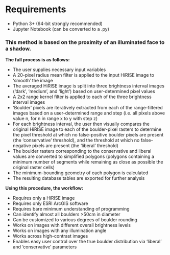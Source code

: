 # Requirements
- Python 3+ (64-bit strongly recommended)
- Jupyter Notebook (can be converted to a .py)

### This method is based on the proximity of an illuminated face to a shadow.

**The full process is as follows:**
- The user supplies necessary input variables
- A 20-pixel radius mean filter is applied to the input HiRISE image to ‘smooth’ the image
- The averaged HiRISE image is split into three brightness interval images (‘dark’, ‘medium’, and ‘light’) based on user-determined pixel values
- A 2x2 range kernel filter is applied to each of the three brightness interval images 
- ‘Boulder’ pixels are iteratively extracted from each of the range-filtered images based on a user-determined range and step (i.e. all pixels above value n, for n in range x to y with step z)
- For each brightness interval, the user then visually compares the original HiRISE image to each of the boulder-pixel rasters to determine the pixel threshold at which no false-positive boulder pixels are present (the ‘conservative’ threshold), and the threshold at which no false-negative pixels are present (the ‘liberal’ threshold)
- The boulder rasters corresponding to the conservative and liberal values are converted to simplified polygons (polygons containing a minimum number of segments while remaining as close as possible the original raster cells)
- The minimum-bounding geometry of each polygon is calculated
- The resulting database tables are exported for further analysis 

**Using this procedure, the workflow:** 
- Requires only a HiRISE image
- Requires only ESRI ArcGIS software
- Requires bare minimum understanding of programming
- Can identify almost all boulders >50cm in diameter
- Can be customized to various degrees of boulder rounding
- Works on images with different overall brightness levels
- Works on images with any illumination angle
- Works across high-contrast images 
- Enables easy user control over the true boulder distribution via ‘liberal’ and ‘conservative’ parameters

